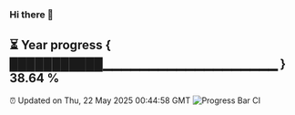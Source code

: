 ### Hi there 👋
⏳ Year progress { ███████████▁▁▁▁▁▁▁▁▁▁▁▁▁▁▁▁▁▁▁ } 38.64 %
---
⏰ Updated on Thu, 22 May 2025 00:44:58 GMT
![Progress Bar CI](https://github.com/Moyi321/Moyi321/workflows/Progress%20Bar%20CI/badge.svg)
